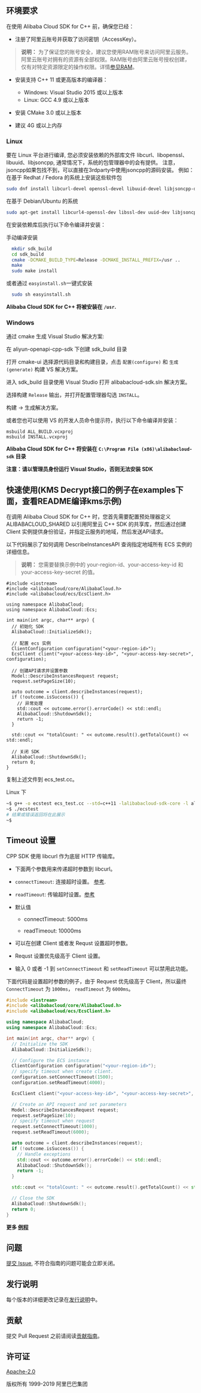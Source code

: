 ## 环境要求

在使用 Alibaba Cloud SDK for C++ 前，确保您已经：

* 注册了阿里云账号并获取了访问密钥（AccessKey）。

> **说明：** 为了保证您的账号安全，建议您使用RAM账号来访问阿里云服务。阿里云账号对拥有的资源有全部权限。RAM账号由阿里云账号授权创建，仅有对特定资源限定的操作权限。详情[参见RAM](https://help.aliyun.com/document_detail/28647.html)。


* 安装支持 C++ 11 或更高版本的编译器：
	* Windows: Visual Studio 2015 或以上版本
	* Linux: GCC 4.9 或以上版本

* 安装 CMake 3.0 或以上版本
* 建议 4G 或以上内存

### Linux

要在 Linux 平台进行编译, 您必须安装依赖的外部库文件 libcurl、libopenssl、libuuid、libjsoncpp, 通常情况下，系统的包管理器中的会有提供。
注意，jsoncpp如果包找不到，可以直接在3rdparty中使用jsoncpp的源码安装。
例如：在基于 Redhat / Fedora 的系统上安装这些软件包

```bash
sudo dnf install libcurl-devel openssl-devel libuuid-devel libjsoncpp-devel
```

在基于 Debian/Ubuntu 的系统
```bash
sudo apt-get install libcurl4-openssl-dev libssl-dev uuid-dev libjsoncpp-dev
```

在安装依赖库后执行以下命令编译并安装：

手动编译安装
```bash
  mkdir sdk_build
  cd sdk_build
  cmake -DCMAKE_BUILD_TYPE=Release -DCMAKE_INSTALL_PREFIX=/usr ..
  make
  sudo make install
```

或者通过 `easyinstall.sh`一键式安装

```bash
  sudo sh easyinstall.sh
```

**Alibaba Cloud SDK for C++ 将被安装在 `/usr`.**


### Windows

通过 cmake 生成 Visual Studio 解决方案:

在 aliyun-openapi-cpp-sdk 下创建 sdk_build 目录

打开 cmake-ui 选择源代码目录和构建目录，点击 `配置(configure)` 和 `生成(generate)` 构建 VS 解决方案。

进入 sdk_build 目录使用 Visual Studio 打开 alibabacloud-sdk.sln 解决方案。

选择构建 `Release` 输出，并打开配置管理器勾选 `INSTALL`。

构建 -> 生成解决方案。

或者您也可以使用 VS 的开发人员命令提示符，执行以下命令编译并安装：

```
msbuild ALL_BUILD.vcxproj
msbuild INSTALL.vcxproj
```

**Alibaba Cloud SDK for C++ 将安装在 `C:\Program File (x86)\alibabacloud-sdk` 目录**

**注意：请以管理员身份运行 Visual Studio，否则无法安装 SDK**

## 快速使用(KMS Decrypt接口的例子在examples下面，查看README编译kms示例)

在调用 Alibaba Cloud SDK for C++ 时，您首先需要配置预处理器定义 ALIBABACLOUD_SHARED 以引用阿里云 C++ SDK 的共享库，然后通过创建 Client 实例提供身份验证，并指定云服务的地域，然后发送API请求。

以下代码展示了如何调用 DescribeInstancesAPI 查询指定地域所有 ECS 实例的详细信息。

> **说明：** 您需要替换示例中的 your-region-id、your-access-key-id 和 your-access-key-secret 的值。

```
#include <iostream>
#include <alibabacloud/core/AlibabaCloud.h>
#include <alibabacloud/ecs/EcsClient.h>

using namespace AlibabaCloud;
using namespace AlibabaCloud::Ecs;

int main(int argc, char** argv) {
  // 初始化 SDK
  AlibabaCloud::InitializeSdk();

  // 配置 ecs 实例
  ClientConfiguration configuration("<your-region-id>");
  EcsClient client("<your-access-key-id>", "<your-access-key-secret>", configuration);

  // 创建API请求并设置参数
  Model::DescribeInstancesRequest request;
  request.setPageSize(10);

  auto outcome = client.describeInstances(request);
  if (!outcome.isSuccess()) {
    // 异常处理
    std::cout << outcome.error().errorCode() << std::endl;
    AlibabaCloud::ShutdownSdk();
    return -1;
  }

  std::cout << "totalCount: " << outcome.result().getTotalCount() << std::endl;

  // 关闭 SDK
  AlibabaCloud::ShutdownSdk();
  return 0;
}
```

复制上述文件到 ecs_test.cc。

Linux 下

```bash
~$ g++ -o ecstest ecs_test.cc --std=c++11 -lalibabacloud-sdk-core -l alibabacloud-sdk-ecs
~$ ./ecstest
# 结果或错误返回将在此展示
~$
```

## Timeout 设置

CPP SDK 使用 libcurl 作为底层 HTTP 传输库。

- 下面两个参数用来传递超时参数到 libcurl。

 - `connectTimeout`: 连接超时设置。 [参考](https://curl.haxx.se/libcurl/c/CURLOPT_CONNECTTIMEOUT_MS.html).

 - `readTimeout`: 传输超时设置。[参考](https://curl.haxx.se/libcurl/c/CURLOPT_TIMEOUT_MS.html)

- 默认值

  - connectTimeout: 5000ms

  - readTimeout: 10000ms

- 可以在创建 Client 或者发 Requst 设置超时参数。

-  Requst 设置优先级高于 Client 设置。

- 输入 0 或者 -1 到 `setConnectTimeout` 和 `setReadTimeout` 可以禁用此功能。

下面代码是设置超时参数的例子，由于 Request 优先级高于 Client，所以最终 `ConnectTimeout` 为 `1000ms`， `readTimeout` 为 `6000ms`。

```cpp
#include <iostream>
#include <alibabacloud/core/AlibabaCloud.h>
#include <alibabacloud/ecs/EcsClient.h>

using namespace AlibabaCloud;
using namespace AlibabaCloud::Ecs;

int main(int argc, char** argv) {
  // Initialize the SDK
  AlibabaCloud::InitializeSdk();

  // Configure the ECS instance
  ClientConfiguration configuration("<your-region-id>");
  // specify timeout when create client.
  configuration.setConnectTimeout(1500);
  configuration.setReadTimeout(4000);

  EcsClient client("<your-access-key-id>", "<your-access-key-secret>", configuration);

  // Create an API request and set parameters
  Model::DescribeInstancesRequest request;
  request.setPageSize(10);
  // specify timeout when request
  request.setConnectTimeout(1000);
  request.setReadTimeout(6000);

  auto outcome = client.describeInstances(request);
  if (!outcome.isSuccess()) {
    // Handle exceptions
    std::cout << outcome.error().errorCode() << std::endl;
    AlibabaCloud::ShutdownSdk();
    return -1;
  }

  std::cout << "totalCount: " << outcome.result().getTotalCount() << std::endl;

  // Close the SDK
  AlibabaCloud::ShutdownSdk();
  return 0;
}

```


**更多 [例程](https://github.com/aliyun/aliyun-openapi-cpp-sdk/tree/master/examples)**

## 问题
[提交 Issue](https://github.com/aliyun/aliyun-openapi-cpp-sdk/issues/new/choose), 不符合指南的问题可能会立即关闭。

## 发行说明
每个版本的详细更改记录在[发行说明](CHANGELOG)中。

## 贡献
提交 Pull Request 之前请阅读[贡献指南](CONTRIBUTING.md)。

## 许可证
[Apache-2.0](http://www.apache.org/licenses/LICENSE-2.0)

版权所有 1999-2019 阿里巴巴集团
